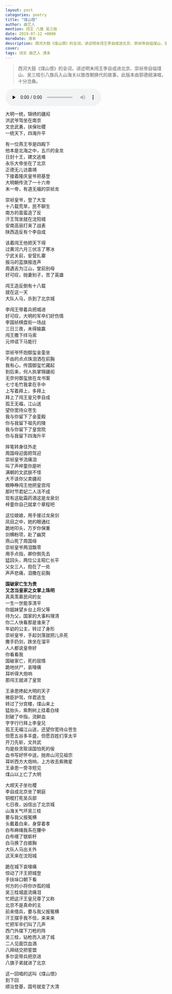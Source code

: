 ```yaml
---
layout: post
categories: poetry
title: "煤山恨"
author: 曲艺人
mention: 闯王 八旗 吴三桂
date: 2019-07-12 +0800
moreDate: 清末
description: 西河大鼓《煤山恨》的全词，讲述明末闯王李自成进北京、崇祯帝自缢煤山、吴三桂引八旗兵入山海关以致改朝换代的故事，此版本由郭德纲演唱，十分沧桑。
cover: 
tags: 诗文 曲艺人 清末
---
```


> 西河大鼓《煤山恨》的全词，讲述明末闯王李自成进北京、崇祯帝自缢煤山、吴三桂引八旗兵入山海关以致改朝换代的故事，此版本由郭德纲演唱，十分沧桑。

<audio controls preload="none">
    <source src="https://apqx.oss-cn-hangzhou.aliyuncs.com/blog/poetry/20190712/xihedagu_meishanhen.mp3" type="audio/mp3" />
</audio>

大明一统，锦绣的疆闳  
洪武爷驾坐在南京  
文忠武勇，扶保社稷  
一统天下，四海升平  

有一位燕王爷是四殿下  
他本是北海之中，五爪的金龙  
日封十王，建文逃难  
永乐大帝坐在了北京  
正德无儿访嘉靖  
下接着隆庆皇爷把基登  
大明朝传流了一十六帝  
末一帝，有道无福的崇祯龙  

崇祯皇爷，登了大宝  
十八载荒旱，民不聊生  
南方的苗蛮造了反  
汗王驾坐就在沈阳城  
安南高丽打来了战表  
陕西造反有个李自成  

该着闯王他把天下得  
过黄河六月三伏冻了寒冰  
宁武关前，安营扎寨  
报马的蓝旗报连声  
周遇吉为江山，堂前别母  
好可叹，抛妻别子，苦了英雄  

闯王造反倒有十八载  
就在这一天  
大队人马，杀到了北京城  

李闯王带着兵把城进  
好可叹，大明的军卒们好伤情  
李国祯棋盘街一场战  
三日三夜，未得输赢  
闯王撒下绊马索  
元帅诓下马能行  

崇祯爷怀抱御玺金銮坐  
不由的点点珠泪洒在前胸  
我有心，传国御玺忙藏起  
到后来，何人执掌锦疆闳  
无奈何御玺放在龙书案  
七寸毛竹我拿在手中  
上写着拜上，多拜上  
拜上了闯王皇兄李自成  
孤王无福，江山送  
望你宽待众苍生  
我与你留下了金銮殿  
你与我留下祖先的陵  
我与你留下了皇宫院  
你与我留下四海升平  

摔笔转身往外走  
周国母迎面把驾迎  
崇祯皇爷流痛泪  
叫了声梓童你是听  
满朝的文武朕不怪  
大不该你父卖疆闳  
眼睁睁闯王他把皇宫闯  
那时节君妃二人活不成  
现有这砒霜药酒这是龙泉剑  
梓童你自己就拿个章程吧  

这位娘娘，用手接过龙泉剑  
凤目之中，她的眼通红  
跪地叩头，万岁你保重  
剑横粉项，赴了幽冥  
燕山死了周国母  
崇祯皇爷两泪飘零  
用手点指，卿你倒先去  
猛回头，两位公主昭仁长平  
父女三人，抱在了一处  
声声悲痛，泪撒在前胸  

**国破家亡生为贵**  
**又怎当皇家之女掌上珠明**  
真真羡慕民间的女  
一生一世能享清平  
你姐妹望乡台上将父等  
待为父，国家的大事料理清  
你二人快看那是谁来了  
年幼的公主，转过了身形  
崇祯皇爷，手起剑落就把儿杀死  
撒手扔剑，跌坐在溜平  
人人都说皇帝好  
你看看我  
国破家亡，死的屈情  
跪地伏尸，哀嚎痛  
耳听得大炮响  
那闯王就进了皇宫  

王承恩搀起大明的天子  
微臣护驾，伴君逃生  
转过了分宫楼，煤山来上  
猛抬头，紫荆树上挂着白绫  
刻破了中指，流鲜血  
字字行行拜上李皇兄  
孤王无福江山送，还望你宽待众苍生  
但愿五谷多丰盛，但愿百姓们享太平  
开刀先斩，文共武  
均是些贪赃误国怕死的佞  
血书写好怀中送，抛弃山河见祖宗  
耳听西方大炮响，上方收去紫微星  
王承恩一旁寻短见  
煤山以上亡了大明  

大顺天子坐社稷  
李自成北京坐了朝庭  
铜棍打死吴兵部  
七日夜，凶信出了北京城  
山海关气坏吴三桂  
要与我父报冤横  
头戴着白来，身穿着孝  
白布麻绳我系在腰中  
白布缠了银崭杆  
白马换了白披胸  
大队人马出关外  
这天来在沈阳城  

跪在城下哀嚎痛  
惊动了汗王把城登  
手扶垛口朝下看  
何方的小将你诈孤的城  
吴三桂城底流痛泪  
忙把这汗王皇兄尊了又称  
北京不是真命的主  
前来借兵，要与我父报冤横  
汗王摆手我不信，来来来  
忙把军卒们叫了几声  
西门外摆下刀枪的阵  
吴三桂，钻枪而入进了城  
二人见面饮血酒  
八拜结交把誓盟  
多尔衮带兵把京进  
八旗子弟就进了北京  

这一回唱的这叫《煤山恨》  
到下回  
顺治登基，国号就变了大清  
